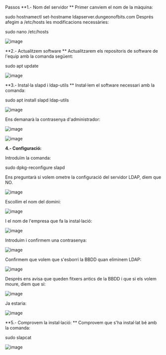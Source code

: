 Passos
**1.- Nom del servidor
**
Primer canviem el nom de la màquina:

sudo hostnamectl set-hostname ldapserver.dungeonofbits.com
Després afegim a /etc/hosts les modificacions necessàries:

sudo nano /etc/hosts

![image](https://github.com/user-attachments/assets/f3cc5330-db36-47e8-a66f-31474a042496)

**2.- Actualitzem software
**
Actualitzarem els repositoris de software de l'equip amb la comanda següent:

sudo apt update

![image](https://github.com/user-attachments/assets/ab9d9931-2af4-4f77-ae14-dd81095b9bfd)


**3.- Instal·la slapd i ldap-utils
**
Instal·lem el software necessari amb la comanda:

sudo apt install slapd ldap-utils

![image](https://github.com/user-attachments/assets/074c1bd5-bc1f-47be-8b52-7bde7d985fca)

Ens demanarà la contrasenya d'administrador:

![image](https://github.com/user-attachments/assets/adf836f5-8f85-4427-8f26-f4fad70a8cd1)

![image](https://github.com/user-attachments/assets/fd6bba98-6a5d-4b39-a446-d5d0c209528d)

**4.- Configuració:**

Introduïm la comanda:

sudo dpkg-reconfigure slapd

Ens preguntarà si volem ometre la configuració del servidor LDAP, diem que NO.

![image](https://github.com/user-attachments/assets/ac029196-ed7a-49d0-b4f0-208ac410200b)

Escollim el nom del domini:

![image](https://github.com/user-attachments/assets/9b76a9bb-4324-46d5-8209-0582ab530be1)

I el nom de l'empresa que fa la instal·lació:

![image](https://github.com/user-attachments/assets/a278fc4b-27bf-4aef-9d7e-29edd2705bdf)

Introduim i confirmem una contrasenya:

![image](https://github.com/user-attachments/assets/998e8866-753e-441c-94fb-bc1c5f6e8b28)

Confirmem que volem que s'esborri la BBDD quan eliminem LDAP:

![image](https://github.com/user-attachments/assets/6688adc8-124d-4ade-ab7e-a66a7e04202f)

Després ens avisa que queden fitxers antics de la BBDD i que si els volem moure, diem que sí:

![image](https://github.com/user-attachments/assets/09d76d4e-a0de-4071-ba4b-e6e05f15e432)

Ja estaria:

![image](https://github.com/user-attachments/assets/d005645a-1eff-4359-a357-30002e82968f)

**5.- Comprovem la instal·lació:
**
Comprovem que s'ha instal·lat bé amb la comanda:

sudo slapcat

![image](https://github.com/user-attachments/assets/8405d12c-7767-4736-a84e-1c7cab2ac0b9)


